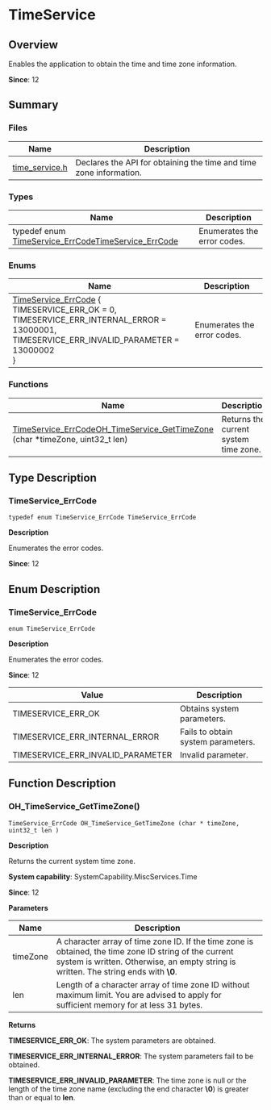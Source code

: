 # TimeService


## Overview

Enables the application to obtain the time and time zone information.

**Since**: 12


## Summary


### Files

| Name| Description|
| -------- | -------- |
| [time_service.h](time__service_8h.md) | Declares the API for obtaining the time and time zone information. |


### Types

| Name| Description|
| -------- | -------- |
| typedef enum [TimeService_ErrCode](#timeservice_errcode)[TimeService_ErrCode](#timeservice_errcode) | Enumerates the error codes.|


### Enums

| Name| Description|
| -------- | -------- |
| [TimeService_ErrCode](#timeservice_errcode) {<br>TIMESERVICE_ERR_OK = 0,<br>TIMESERVICE_ERR_INTERNAL_ERROR = 13000001,<br>TIMESERVICE_ERR_INVALID_PARAMETER = 13000002<br>} | Enumerates the error codes.|


### Functions

| Name| Description|
| -------- | -------- |
| [TimeService_ErrCode](#timeservice_errcode)[OH_TimeService_GetTimeZone](#oh_timeservice_gettimezone) (char \*timeZone, uint32_t len) | Returns the current system time zone. |


## Type Description


### TimeService_ErrCode

```
typedef enum TimeService_ErrCode TimeService_ErrCode
```

**Description**

Enumerates the error codes.

**Since**: 12


## Enum Description


### TimeService_ErrCode

```
enum TimeService_ErrCode
```

**Description**

Enumerates the error codes.

**Since**: 12

| Value| Description|
| -------- | -------- |
| TIMESERVICE_ERR_OK | Obtains system parameters.|
| TIMESERVICE_ERR_INTERNAL_ERROR | Fails to obtain system parameters.|
| TIMESERVICE_ERR_INVALID_PARAMETER | Invalid parameter.|


## Function Description


### OH_TimeService_GetTimeZone()

```
TimeService_ErrCode OH_TimeService_GetTimeZone (char * timeZone, uint32_t len )
```

**Description**

Returns the current system time zone.

**System capability**: SystemCapability.MiscServices.Time

**Since**: 12

**Parameters**

| Name| Description|
| -------- | -------- |
| timeZone | A character array of time zone ID. If the time zone is obtained, the time zone ID string of the current system is written. Otherwise, an empty string is written. The string ends with **\0**. |
| len | Length of a character array of time zone ID without maximum limit. You are advised to apply for sufficient memory for at less 31 bytes. |

**Returns**

**TIMESERVICE_ERR_OK**: The system parameters are obtained.

**TIMESERVICE_ERR_INTERNAL_ERROR**: The system parameters fail to be obtained.

**TIMESERVICE_ERR_INVALID_PARAMETER**: The time zone is null or the length of the time zone name (excluding the end character **\0**) is greater than or equal to **len**.